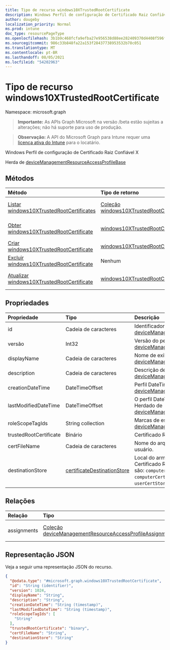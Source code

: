 ```yaml
---
title: Tipo de recurso windows10XTrustedRootCertificate
description: Windows Perfil de configuração de Certificado Raiz Confiável X
author: dougeby
localization_priority: Normal
ms.prod: intune
doc_type: resourcePageType
ms.openlocfilehash: 3b1b9c468fcfa9efba27e956538d88ee282409370d4408f596f86125cf1f7820
ms.sourcegitcommit: 986c33b848fa22a153f28437738953532b78c051
ms.translationtype: MT
ms.contentlocale: pt-BR
ms.lasthandoff: 08/05/2021
ms.locfileid: "54202963"
---
```

# <a name="windows10xtrustedrootcertificate-resource-type"></a>Tipo de recurso windows10XTrustedRootCertificate

Namespace: microsoft.graph

> **Importante:** As APIs Graph Microsoft na versão /beta estão sujeitas a alterações; não há suporte para uso de produção.

> **Observação:** A API do Microsoft Graph para Intune requer uma [licença ativa do Intune](https://go.microsoft.com/fwlink/?linkid=839381) para o locatário.

Windows Perfil de configuração de Certificado Raiz Confiável X


Herda de [deviceManagementResourceAccessProfileBase](../resources/intune-rapolicy-devicemanagementresourceaccessprofilebase.md)

## <a name="methods"></a>Métodos
|Método|Tipo de retorno|Descrição|
|:---|:---|:---|
|[Listar windows10XTrustedRootCertificates](../api/intune-rapolicy-windows10xtrustedrootcertificate-list.md)|[Coleção windows10XTrustedRootCertificate](../resources/intune-rapolicy-windows10xtrustedrootcertificate.md)|Listar propriedades e relações dos [objetos windows10XTrustedRootCertificate.](../resources/intune-rapolicy-windows10xtrustedrootcertificate.md)|
|[Obter windows10XTrustedRootCertificate](../api/intune-rapolicy-windows10xtrustedrootcertificate-get.md)|[windows10XTrustedRootCertificate](../resources/intune-rapolicy-windows10xtrustedrootcertificate.md)|Leia propriedades e relações do [objeto windows10XTrustedRootCertificate.](../resources/intune-rapolicy-windows10xtrustedrootcertificate.md)|
|[Criar windows10XTrustedRootCertificate](../api/intune-rapolicy-windows10xtrustedrootcertificate-create.md)|[windows10XTrustedRootCertificate](../resources/intune-rapolicy-windows10xtrustedrootcertificate.md)|Crie um novo [objeto windows10XTrustedRootCertificate.](../resources/intune-rapolicy-windows10xtrustedrootcertificate.md)|
|[Excluir windows10XTrustedRootCertificate](../api/intune-rapolicy-windows10xtrustedrootcertificate-delete.md)|Nenhum|Exclui um [windows10XTrustedRootCertificate](../resources/intune-rapolicy-windows10xtrustedrootcertificate.md).|
|[Atualizar windows10XTrustedRootCertificate](../api/intune-rapolicy-windows10xtrustedrootcertificate-update.md)|[windows10XTrustedRootCertificate](../resources/intune-rapolicy-windows10xtrustedrootcertificate.md)|Atualize as propriedades de um [objeto windows10XTrustedRootCertificate.](../resources/intune-rapolicy-windows10xtrustedrootcertificate.md)|

## <a name="properties"></a>Propriedades
|Propriedade|Tipo|Descrição|
|:---|:---|:---|
|id|Cadeia de caracteres|Identificador de perfil Herdado [de deviceManagementResourceAccessProfileBase](../resources/intune-rapolicy-devicemanagementresourceaccessprofilebase.md)|
|versão|Int32|Versão do perfil Herdado de [deviceManagementResourceAccessProfileBase](../resources/intune-rapolicy-devicemanagementresourceaccessprofilebase.md)|
|displayName|Cadeia de caracteres|Nome de exibição de perfil Herdado [de deviceManagementResourceAccessProfileBase](../resources/intune-rapolicy-devicemanagementresourceaccessprofilebase.md)|
|description|Cadeia de caracteres|Descrição de perfil [Herdada de deviceManagementResourceAccessProfileBase](../resources/intune-rapolicy-devicemanagementresourceaccessprofilebase.md)|
|creationDateTime|DateTimeOffset|Perfil DateTime foi criado Herdado de [deviceManagementResourceAccessProfileBase](../resources/intune-rapolicy-devicemanagementresourceaccessprofilebase.md)|
|lastModifiedDateTime|DateTimeOffset|O perfil DateTime foi modificado pela última vez Herdado de [deviceManagementResourceAccessProfileBase](../resources/intune-rapolicy-devicemanagementresourceaccessprofilebase.md)|
|roleScopeTagIds|String collection|Marcas de escopo herdadas [de deviceManagementResourceAccessProfileBase](../resources/intune-rapolicy-devicemanagementresourceaccessprofilebase.md)|
|trustedRootCertificate|Binário|Certificado Raiz Confiável|
|certFileName|Cadeia de caracteres|Nome do arquivo a ser exibido na interface do usuário.|
|destinationStore|[certificateDestinationStore](../resources/intune-shared-certificatedestinationstore.md)|Local do armazenamento de destino para o Certificado Raiz Confiável. Os valores possíveis são: `computerCertStoreRoot`, `computerCertStoreIntermediate`, `userCertStoreIntermediate`.|

## <a name="relationships"></a>Relações
|Relação|Tipo|Descrição|
|:---|:---|:---|
|assignments|[Coleção deviceManagementResourceAccessProfileAssignment](../resources/intune-rapolicy-devicemanagementresourceaccessprofileassignment.md)|A lista de atribuições para o perfil de configuração do dispositivo. Herdado [de deviceManagementResourceAccessProfileBase](../resources/intune-rapolicy-devicemanagementresourceaccessprofilebase.md)|

## <a name="json-representation"></a>Representação JSON
Veja a seguir uma representação JSON do recurso.
<!-- {
  "blockType": "resource",
  "keyProperty": "id",
  "@odata.type": "microsoft.graph.windows10XTrustedRootCertificate"
}
-->
``` json
{
  "@odata.type": "#microsoft.graph.windows10XTrustedRootCertificate",
  "id": "String (identifier)",
  "version": 1024,
  "displayName": "String",
  "description": "String",
  "creationDateTime": "String (timestamp)",
  "lastModifiedDateTime": "String (timestamp)",
  "roleScopeTagIds": [
    "String"
  ],
  "trustedRootCertificate": "binary",
  "certFileName": "String",
  "destinationStore": "String"
}
```




